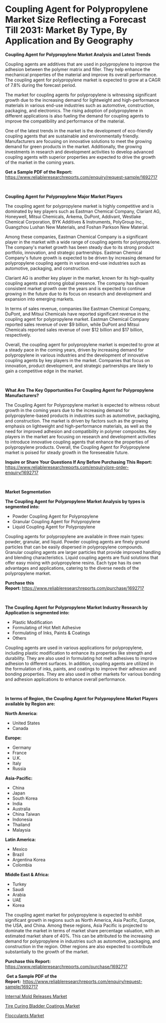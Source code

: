 <p><h1>Coupling Agent for Polypropylene Market Size Reflecting a Forecast Till 2031: Market By Type, By Application and By Geography</h1></p><p><strong>Coupling Agent for Polypropylene Market Analysis and Latest Trends</strong></p>
<p><p>Coupling agents are additives that are used in polypropylene to improve the adhesion between the polymer matrix and filler. They help enhance the mechanical properties of the material and improve its overall performance. The coupling agent for polypropylene market is expected to grow at a CAGR of 7.8% during the forecast period.</p><p>The market for coupling agents for polypropylene is witnessing significant growth due to the increasing demand for lightweight and high-performance materials in various end-use industries such as automotive, construction, packaging, and electronics. The rising adoption of polypropylene in different applications is also fueling the demand for coupling agents to improve the compatibility and performance of the material.</p><p>One of the latest trends in the market is the development of eco-friendly coupling agents that are sustainable and environmentally friendly. Manufacturers are focusing on innovative solutions to meet the growing demand for green products in the market. Additionally, the growing investments in research and development activities to develop advanced coupling agents with superior properties are expected to drive the growth of the market in the coming years.</p></p>
<p><strong>Get a Sample PDF of the Report:&nbsp;</strong> <a href="https://www.reliableresearchreports.com/enquiry/request-sample/1692717">https://www.reliableresearchreports.com/enquiry/request-sample/1692717</a></p>
<p>&nbsp;</p>
<p><strong>Coupling Agent for Polypropylene Major Market Players</strong></p>
<p><p>The coupling agent for polypropylene market is highly competitive and is dominated by key players such as Eastman Chemical Company, Clariant AG, Honeywell, Mitsui Chemicals, Arkema, DuPont, Addivant, Westlake Chemical Corporation, BYK Additives & Instruments, PolyGroup Inc., Guangzhou Lushan New Materials, and Foshan Parkson New Material.</p><p>Among these companies, Eastman Chemical Company is a significant player in the market with a wide range of coupling agents for polypropylene. The company's market growth has been steady due to its strong product portfolio, innovation, and strategic partnerships. Eastman Chemical Company's future growth is expected to be driven by increasing demand for polypropylene coupling agents in various end-use industries such as automotive, packaging, and construction.</p><p>Clariant AG is another key player in the market, known for its high-quality coupling agents and strong global presence. The company has shown consistent market growth over the years and is expected to continue growing in the future due to its focus on research and development and expansion into emerging markets.</p><p>In terms of sales revenue, companies like Eastman Chemical Company, DuPont, and Mitsui Chemicals have reported significant revenue in the coupling agent for polypropylene market. Eastman Chemical Company reported sales revenue of over $9 billion, while DuPont and Mitsui Chemicals reported sales revenue of over $12 billion and $17 billion, respectively.</p><p>Overall, the coupling agent for polypropylene market is expected to grow at a steady pace in the coming years, driven by increasing demand for polypropylene in various industries and the development of innovative coupling agents by key players in the market. Companies that focus on innovation, product development, and strategic partnerships are likely to gain a competitive edge in the market.</p></p>
<p>&nbsp;</p>
<p><strong>What Are The Key Opportunities For Coupling Agent for Polypropylene Manufacturers?</strong></p>
<p><p>The Coupling Agent for Polypropylene market is expected to witness robust growth in the coming years due to the increasing demand for polypropylene-based products in industries such as automotive, packaging, and construction. The market is driven by factors such as the growing emphasis on lightweight and high-performance materials, as well as the need for improved adhesion and compatibility in polymer composites. Key players in the market are focusing on research and development activities to introduce innovative coupling agents that enhance the properties of polypropylene products. Overall, the Coupling Agent for Polypropylene market is poised for steady growth in the foreseeable future.</p></p>
<p><strong>Inquire or Share Your Questions If Any Before Purchasing This Report:</strong> <a href="https://www.reliableresearchreports.com/enquiry/pre-order-enquiry/1692717">https://www.reliableresearchreports.com/enquiry/pre-order-enquiry/1692717</a></p>
<p>&nbsp;</p>
<p><strong>Market Segmentation</strong></p>
<p><strong>The Coupling Agent for Polypropylene Market Analysis by types is segmented into:</strong></p>
<p><ul><li>Powder Coupling Agent for Polypropylene</li><li>Granular Coupling Agent for Polypropylene</li><li>Liquid Coupling Agent for Polypropylene</li></ul></p>
<p><p>Coupling agents for polypropylene are available in three main types: powder, granular, and liquid. Powder coupling agents are finely ground particles that can be easily dispersed in polypropylene compounds. Granular coupling agents are larger particles that provide improved handling and blending characteristics. Liquid coupling agents are fluid solutions that offer easy mixing with polypropylene resins. Each type has its own advantages and applications, catering to the diverse needs of the polypropylene market.</p></p>
<p><strong>Purchase this Report:&nbsp;</strong><a href="https://www.reliableresearchreports.com/purchase/1692717">https://www.reliableresearchreports.com/purchase/1692717</a></p>
<p>&nbsp;</p>
<p><strong>The Coupling Agent for Polypropylene Market Industry Research by Application is segmented into:</strong></p>
<p><ul><li>Plastic Modification</li><li>Formulating of Hot Melt Adhesive</li><li>Formulating of Inks, Paints & Coatings</li><li>Others</li></ul></p>
<p><p>Coupling agents are used in various applications for polypropylene, including plastic modification to enhance its properties like strength and durability. They are also used in formulating hot melt adhesives to improve adhesion to different surfaces. In addition, coupling agents are utilized in the formulation of inks, paints, and coatings to improve their adhesion and bonding properties. They are also used in other markets for various bonding and adhesion applications to enhance overall performance.</p></p>
<p>&nbsp;</p>
<p><strong>In terms of Region, the Coupling Agent for Polypropylene Market Players available by Region are:</strong></p>
<p>
    <p> <strong> North America: </strong>
        <ul>
            <li>United States</li>
            <li>Canada</li>
        </ul>
        </p> 
    <p> <strong> Europe: </strong>
        <ul>
            <li>Germany</li>
            <li>France</li>
            <li>U.K.</li>
            <li>Italy</li>
            <li>Russia</li>
        </ul>
        </p> 
    <p> <strong> Asia-Pacific: </strong>
        <ul>
            <li>China</li>
            <li>Japan</li>
            <li>South Korea</li>
            <li>India</li>
            <li>Australia</li>
            <li>China Taiwan</li>
            <li>Indonesia</li>
            <li>Thailand</li>
            <li>Malaysia</li>
        </ul>
        </p> 
    <p> <strong> Latin America: </strong>
        <ul>
            <li>Mexico</li>
            <li>Brazil</li>
            <li>Argentina Korea</li>
            <li>Colombia</li>
        </ul>
        </p> 
    <p> <strong> Middle East & Africa: </strong>
        <ul>
            <li>Turkey</li>
            <li>Saudi</li>
            <li>Arabia</li>
            <li>UAE</li>
            <li>Korea</li>
        </ul>
    </p>
    </p>
<p><p>The coupling agent market for polypropylene is expected to exhibit significant growth in regions such as North America, Asia Pacific, Europe, the USA, and China. Among these regions, Asia Pacific is projected to dominate the market in terms of market share percentage valuation, with an estimated market share of 40%. This can be attributed to the increasing demand for polypropylene in industries such as automotive, packaging, and construction in the region. Other regions are also expected to contribute substantially to the growth of the market.</p></p>
<p><strong>Purchase this Report: </strong><a href="https://www.reliableresearchreports.com/purchase/1692717">https://www.reliableresearchreports.com/purchase/1692717</a></p>
<p>&nbsp;<strong>Get a Sample PDF of the Report:&nbsp;&nbsp;</strong><a href="https://www.reliableresearchreports.com/enquiry/request-sample/1692717">https://www.reliableresearchreports.com/enquiry/request-sample/1692717</a></p>
<p><strong></strong></p>
<p><p><a href="https://view.publitas.com/reportprime-1/internal-mold-releases-market-size-growing-and-forecasted-for-period-from-2023-2030-and-provides-complete-market-analysis-of-this-market/">Internal Mold Releases Market</a></p><p><a href="https://view.publitas.com/reportprime-1/tire-curing-bladder-coatings-market-furnish-information-about-market-size-market-share-market-dynamics-and-projections-spanning-from-2023-to-2030/">Tire Curing Bladder Coatings Market</a></p><p><a href="https://view.publitas.com/reportprime-1/flocculants-market-size-and-growth-market-segmentation-regional-and-country-breakdowns-and-market-trends-for-period-from-2023-2030/">Flocculants Market</a></p></p>